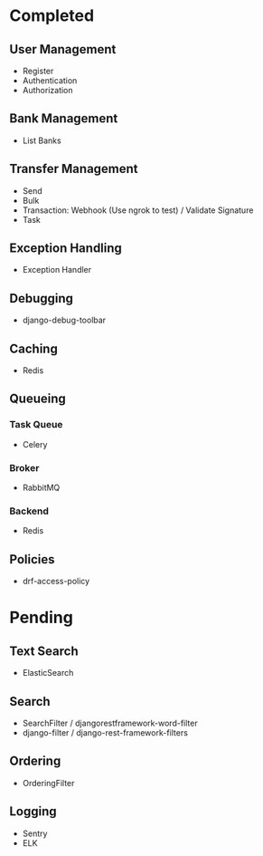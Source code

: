 # Completed

## User Management

- Register
- Authentication
- Authorization

## Bank Management

- List Banks

## Transfer Management

- Send
- Bulk
- Transaction: Webhook (Use ngrok to test) / Validate Signature
- Task

## Exception Handling

- Exception Handler

## Debugging

- django-debug-toolbar

## Caching

- Redis

## Queueing

### Task Queue

- Celery

### Broker

- RabbitMQ

### Backend

- Redis

## Policies

- drf-access-policy

# Pending

## Text Search

- ElasticSearch

## Search

- SearchFilter / djangorestframework-word-filter
- django-filter / django-rest-framework-filters

## Ordering

- OrderingFilter

## Logging

- Sentry
- ELK
